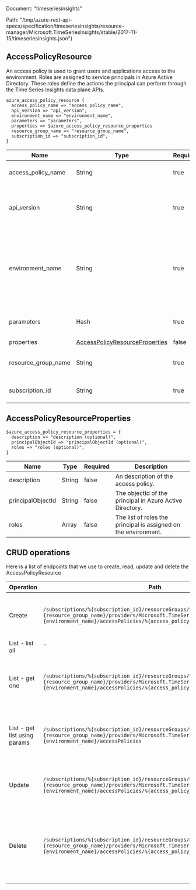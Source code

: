 Document: "timeseriesinsights"


Path: "/tmp/azure-rest-api-specs/specification/timeseriesinsights/resource-manager/Microsoft.TimeSeriesInsights/stable/2017-11-15/timeseriesinsights.json")

## AccessPolicyResource

An access policy is used to grant users and applications access to the environment. Roles are assigned to service principals in Azure Active Directory. These roles define the actions the principal can perform through the Time Series Insights data plane APIs.

```puppet
azure_access_policy_resource {
  access_policy_name => "access_policy_name",
  api_version => "api_version",
  environment_name => "environment_name",
  parameters => "parameters",
  properties => $azure_access_policy_resource_properties
  resource_group_name => "resource_group_name",
  subscription_id => "subscription_id",
}
```

| Name        | Type           | Required       | Description       |
| ------------- | ------------- | ------------- | ------------- |
|access_policy_name | String | true | Name of the access policy. |
|api_version | String | true | Version of the API to be used with the client request. |
|environment_name | String | true | The name of the Time Series Insights environment associated with the specified resource group. |
|parameters | Hash | true | Parameters for creating an access policy. |
|properties | [AccessPolicyResourceProperties](#accesspolicyresourceproperties) | false |  |
|resource_group_name | String | true | Name of an Azure Resource group. |
|subscription_id | String | true | Azure Subscription ID. |
        
## AccessPolicyResourceProperties



```puppet
$azure_access_policy_resource_properties = {
  description => "description (optional)",
  principalObjectId => "principalObjectId (optional)",
  roles => "roles (optional)",
}
```

| Name        | Type           | Required       | Description       |
| ------------- | ------------- | ------------- | ------------- |
|description | String | false | An description of the access policy. |
|principalObjectId | String | false | The objectId of the principal in Azure Active Directory. |
|roles | Array | false | The list of roles the principal is assigned on the environment. |



## CRUD operations

Here is a list of endpoints that we use to create, read, update and delete the AccessPolicyResource

| Operation | Path | Verb | Description | OperationID |
| ------------- | ------------- | ------------- | ------------- | ------------- |
|Create|`/subscriptions/%{subscription_id}/resourceGroups/%{resource_group_name}/providers/Microsoft.TimeSeriesInsights/environments/%{environment_name}/accessPolicies/%{access_policy_name}`|Put|Create or update an access policy in the specified environment.|AccessPolicies_CreateOrUpdate|
|List - list all|``||||
|List - get one|`/subscriptions/%{subscription_id}/resourceGroups/%{resource_group_name}/providers/Microsoft.TimeSeriesInsights/environments/%{environment_name}/accessPolicies/%{access_policy_name}`|Get|Gets the access policy with the specified name in the specified environment.|AccessPolicies_Get|
|List - get list using params|`/subscriptions/%{subscription_id}/resourceGroups/%{resource_group_name}/providers/Microsoft.TimeSeriesInsights/environments/%{environment_name}/accessPolicies`|Get|Lists all the available access policies associated with the environment.|AccessPolicies_ListByEnvironment|
|Update|`/subscriptions/%{subscription_id}/resourceGroups/%{resource_group_name}/providers/Microsoft.TimeSeriesInsights/environments/%{environment_name}/accessPolicies/%{access_policy_name}`|Put|Create or update an access policy in the specified environment.|AccessPolicies_CreateOrUpdate|
|Delete|`/subscriptions/%{subscription_id}/resourceGroups/%{resource_group_name}/providers/Microsoft.TimeSeriesInsights/environments/%{environment_name}/accessPolicies/%{access_policy_name}`|Delete|Deletes the access policy with the specified name in the specified subscription, resource group, and environment|AccessPolicies_Delete|
